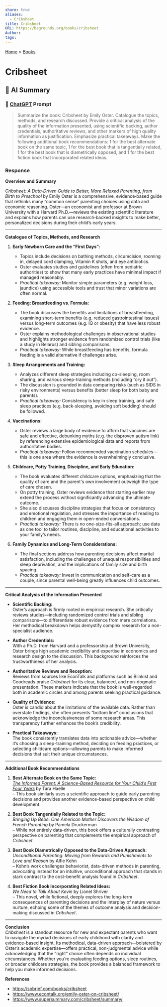 ```yaml
---
share: true
aliases:
  - Cribsheet
title: Cribsheet
URL: https://bagrounds.org/books/cribsheet
Author: 
tags: 
---
```

[Home](../index.md) > [Books](./index.md)  
# Cribsheet  
## 🤖 AI Summary  
### 💬 [ChatGPT](https://chat.com) Prompt  
> Summarize the book: Cribsheet by Emily Oster. Catalogue the topics, methods, and research discussed. Provide a critical analysis of the quality of the information presented, using scientific backing, author credentials, authoritative reviews, and other markers of high quality information as justification. Emphasize practical takeaways. Make the following additional book recommendations: 1 for the best alternate book on the same topic, 1 for the best book that is tangentially related, 1 for the best book that is diametrically opposed, and 1 for the best fiction book that incorporated related ideas.  
  
### Response  
**Overview and Summary**  
  
*Cribsheet: A Data‐Driven Guide to Better, More Relaxed Parenting, from Birth to Preschool* by Emily Oster is a comprehensive, evidence‐based guide that rethinks many “common sense” parenting choices using data and economic reasoning. Oster—an economist and professor at Brown University with a Harvard Ph.D.—reviews the existing scientific literature and explains how parents can use research‐backed insights to make better, personalized decisions during their child’s early years.  
  
---  
  
**Catalogue of Topics, Methods, and Research**  
1. **Early Newborn Care and the “First Days”:**    
   - Topics include decisions on bathing methods, circumcision, rooming in, delayed cord clamping, Vitamin K shots, and eye antibiotics.    
   - Oster evaluates studies and guidelines (often from pediatric authorities) to show that many early practices have minimal impact if managed reasonably.    
   - *Practical takeaway:* Monitor simple parameters (e.g. weight loss, jaundice) using accessible tools and trust that minor variations are often normal.  
  
2. **Feeding: Breastfeeding vs. Formula:**    
   - The book discusses the benefits and limitations of breastfeeding, examining short-term benefits (e.g. reduced gastrointestinal issues) versus long-term outcomes (e.g. IQ or obesity) that have less robust evidence.    
   - Oster explains methodological challenges in observational studies and highlights stronger evidence from randomized control trials (like a study in Belarus) and sibling comparisons.    
   - *Practical takeaway:* While breastfeeding has benefits, formula feeding is a valid alternative if challenges arise.  
  
3. **Sleep Arrangements and Training:**    
   - Analyzes different sleep strategies including co-sleeping, room sharing, and various sleep-training methods (including “cry it out”).    
   - The discussion is grounded in data comparing risks (such as SIDS in risky environments) versus benefits (better sleep for both baby and parents).    
   - *Practical takeaway:* Consistency is key in sleep training, and safe sleep practices (e.g. back-sleeping, avoiding soft bedding) should be followed.  
  
4. **Vaccinations:**    
   - Oster reviews a large body of evidence to affirm that vaccines are safe and effective, debunking myths (e.g. the disproven autism link) by referencing extensive epidemiological data and reports from authoritative bodies.    
   - *Practical takeaway:* Follow recommended vaccination schedules—this is one area where the evidence is overwhelmingly conclusive.  
  
5. **Childcare, Potty Training, Discipline, and Early Education:**    
   - The book evaluates different childcare options, emphasizing that the quality of care and the parent's own involvement outweigh the type of care chosen.    
   - On potty training, Oster reviews evidence that starting earlier may extend the process without significantly advancing the ultimate outcome.    
   - She also discusses discipline strategies that focus on consistency and emotional regulation, and stresses the importance of reading to children and engaging them in open-ended conversations.  
   - *Practical takeaway:* There is no one-size-fits-all approach; use data as one tool to tailor routines, discipline, and educational activities to your family’s needs.  
  
6. **Family Dynamics and Long-Term Considerations:**    
   - The final sections address how parenting decisions affect marital satisfaction, including the challenges of unequal responsibilities and sleep deprivation, and the implications of family size and birth spacing.  
   - *Practical takeaway:* Invest in communication and self-care as a couple, since parental well-being greatly influences child outcomes.  
  
---  
  
**Critical Analysis of the Information Presented**  
- **Scientific Backing:**    
  Oster’s approach is firmly rooted in empirical research. She critically reviews studies—including randomized control trials and sibling comparisons—to differentiate robust evidence from mere correlations. Her methodical breakdown helps demystify complex research for a non-specialist audience.  
    
- **Author Credentials:**    
  With a Ph.D. from Harvard and a professorship at Brown University, Oster brings high academic credibility and expertise in economics and research design to the discussion. This background reinforces the trustworthiness of her analysis.  
    
- **Authoritative Reviews and Reception:**    
  Reviews from sources like EconTalk and platforms such as Blinkist and Goodreads praise *Cribsheet* for its clear, balanced, and non-dogmatic presentation. These markers indicate that the book is well-regarded both in academic circles and among parents seeking practical guidance.  
    
- **Quality of Evidence:**    
  Oster is candid about the limitations of the available data. Rather than overstate findings, she often presents “bottom line” conclusions that acknowledge the inconclusiveness of some research areas. This transparency further enhances the book’s credibility.  
    
- **Practical Takeaways:**    
  The book consistently translates data into actionable advice—whether it’s choosing a sleep-training method, deciding on feeding practices, or selecting childcare options—allowing parents to make informed decisions that suit their unique circumstances.  
  
---  
  
**Additional Book Recommendations**  
1. **Best Alternate Book on the Same Topic:**    
   *[The Informed Parent: A Science-Based Resource for Your Child’s First Four Years](./the-informed-parent.md)* by Tara Haelle    
   – This book similarly uses a scientific approach to guide early parenting decisions and provides another evidence-based perspective on child development.  
  
2. **Best Book Tangentially Related to the Topic:**    
   *Bringing Up Bébé: One American Mother Discovers the Wisdom of French Parenting* by Pamela Druckerman    
   – While not entirely data-driven, this book offers a culturally contrasting perspective on parenting that complements the empirical approach of *Cribsheet*.  
  
3. **Best Book Diametrically Opposed to the Data-Driven Approach:**    
   *Unconditional Parenting: Moving from Rewards and Punishments to Love and Reason* by Alfie Kohn    
   – Kohn’s work challenges behaviorist, data-driven methods in parenting, advocating instead for an intuitive, unconditional approach that stands in stark contrast to the cost–benefit analysis found in *Cribsheet*.  
  
4. **Best Fiction Book Incorporating Related Ideas:**    
   *We Need to Talk About Kevin* by Lionel Shriver    
   – This novel, while fictional, deeply explores the long-term consequences of parenting decisions and the interplay of nature versus nurture, echoing some of the themes of outcome analysis and decision-making discussed in *Cribsheet*.  
  
---  
  
**Conclusion**  
*Cribsheet* is a standout resource for new and expectant parents who want to navigate the myriad decisions of early childhood with clarity and evidence-based insight. Its methodical, data-driven approach—bolstered by Oster’s academic expertise—offers practical, non-judgmental advice while acknowledging that the “right” choice often depends on individual circumstances. Whether you’re evaluating feeding options, sleep routines, or broader childcare strategies, the book provides a balanced framework to help you make informed decisions.  
  
**References**  
- https://sobrief.com/books/cribsheet  
- https://www.econtalk.org/emily-oster-on-cribsheet/  
- https://www.supersummary.com/cribsheet/summary/  
